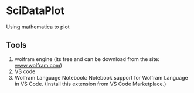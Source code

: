 # SciDataPlot
 Using mathematica to plot
 ## Tools
 1. wolfram engine (its free and can be download from the site: www.wolfram.com)
 2. VS code
 3. Wolfram Language Notebook: Notebook support for Wolfram Language in VS Code. (Install this extension from VS Code Marketplace.)
